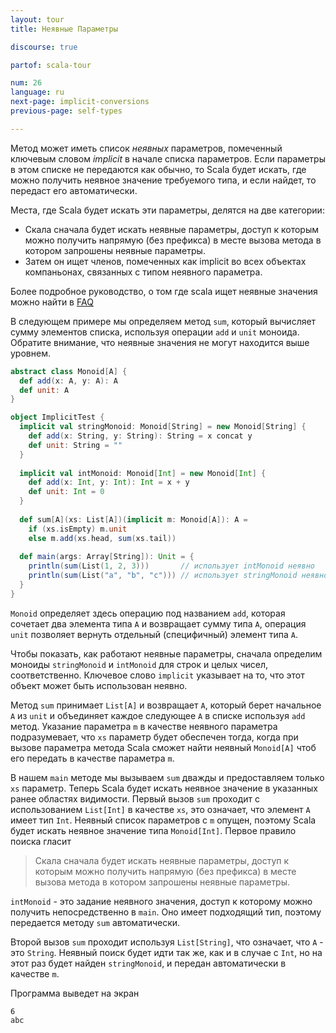 ```yaml
---
layout: tour
title: Неявные Параметры

discourse: true

partof: scala-tour

num: 26
language: ru
next-page: implicit-conversions
previous-page: self-types

---
```


Метод может иметь список _неявных_ параметров, помеченный ключевым словом _implicit_ в начале списка параметров. Если параметры в этом списке не передаются как обычно, то Scala будет искать, где можно получить неявное значение требуемого типа, и если найдет, то передаст его автоматически.

Места, где Scala будет искать эти параметры, делятся на две категории:

* Скала сначала будет искать неявные параметры, доступ к которым можно получить напрямую (без префикса) в месте вызова метода в котором запрошены неявные параметры.
* Затем он ищет членов, помеченных как implicit во всех объектах компаньонах, связанных с типом неявного параметра.

Более подробное руководство, о том где scala ищет неявные значения можно найти в [FAQ](//docs.scala-lang.org/tutorials/FAQ/finding-implicits.html)

В следующем примере мы определяем метод `sum`, который вычисляет сумму элементов списка, используя операции `add` и `unit` моноида. Обратите внимание, что неявные значения не могут находится выше уровнем.

```scala mdoc
abstract class Monoid[A] {
  def add(x: A, y: A): A
  def unit: A
}

object ImplicitTest {
  implicit val stringMonoid: Monoid[String] = new Monoid[String] {
    def add(x: String, y: String): String = x concat y
    def unit: String = ""
  }
  
  implicit val intMonoid: Monoid[Int] = new Monoid[Int] {
    def add(x: Int, y: Int): Int = x + y
    def unit: Int = 0
  }
  
  def sum[A](xs: List[A])(implicit m: Monoid[A]): A =
    if (xs.isEmpty) m.unit
    else m.add(xs.head, sum(xs.tail))
    
  def main(args: Array[String]): Unit = {
    println(sum(List(1, 2, 3)))       // использует intMonoid неявно
    println(sum(List("a", "b", "c"))) // использует stringMonoid неявно
  }
}
```

`Monoid` определяет здесь операцию под названием `add`, которая сочетает два элемента типа `A` и возвращает сумму типа `A`, операция `unit` позволяет вернуть отдельный (специфичный) элемент типа `A`. 

Чтобы показать, как работают неявные параметры, сначала определим моноиды `stringMonoid` и `intMonoid` для строк и целых чисел, соответственно. Ключевое слово `implicit` указывает на то, что этот объект может быть использован неявно.

Метод `sum` принимает `List[A]` и возвращает `A`, который берет начальное `A` из `unit` и объединяет каждое следующее `A` в списке используя `add` метод. Указание параметра `m` в качестве неявного параметра подразумевает, что `xs` параметр будет обеспечен тогда, когда при вызове параметра метода Scala сможет найти неявный `Monoid[A]` чтоб его передать в качестве параметра `m`.

В нашем `main` методе мы вызываем `sum` дважды и предоставляем только `xs` параметр. Теперь Scala будет искать неявное значение в указанных ранее областях видимости. Первый вызов `sum` проходит с использованием `List[Int]` в качестве `xs`, это означает, что элемент `A` имеет тип `Int`. Неявный список параметров с `m` опущен, поэтому Scala будет искать неявное значение типа `Monoid[Int]`. Первое правило поиска гласит

> Скала сначала будет искать неявные параметры, доступ к которым можно получить напрямую (без префикса) в месте вызова метода в котором запрошены неявные параметры.

`intMonoid` - это задание неявного значения, доступ к которому можно получить непосредственно в `main`. Оно имеет подходящий тип, поэтому передается методу `sum` автоматически.

Второй вызов `sum` проходит используя `List[String]`, что означает, что `A` - это `String`. Неявный поиск будет идти так же, как и в случае с `Int`, но на этот раз будет найден `stringMonoid`, и передан автоматически в качестве `m`.

Программа выведет на экран
```
6
abc
```

